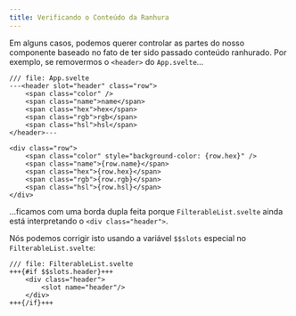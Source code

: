 ```yaml
---
title: Verificando o Conteúdo da Ranhura
---
```


Em alguns casos, podemos querer controlar as partes do nosso componente baseado no fato de ter sido passado conteúdo ranhurado. Por exemplo, se removermos o `<header>` do `App.svelte`...

```svelte
/// file: App.svelte
---<header slot="header" class="row">
	<span class="color" />
	<span class="name">name</span>
	<span class="hex">hex</span>
	<span class="rgb">rgb</span>
	<span class="hsl">hsl</span>
</header>---

<div class="row">
	<span class="color" style="background-color: {row.hex}" />
	<span class="name">{row.name}</span>
	<span class="hex">{row.hex}</span>
	<span class="rgb">{row.rgb}</span>
	<span class="hsl">{row.hsl}</span>
</div>
```

...ficamos com uma borda dupla feita porque `FilterableList.svelte` ainda está interpretando o `<div class="header">`.

Nós podemos corrigir isto usando a variável `$$slots` especial no `FilterableList.svelte`:

```svelte
/// file: FilterableList.svelte
+++{#if $$slots.header}+++
	<div class="header">
		<slot name="header"/>
	</div>
+++{/if}+++
```
